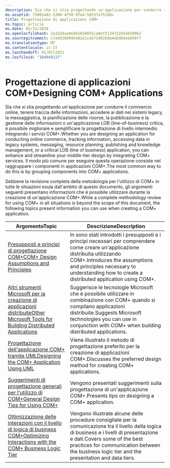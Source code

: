 ```yaml
---
description: Sia che si stia progettando un'applicazione per condurre il commercio online, tenere traccia delle informazioni, accedere ai dati nei sistemi legacy, la messaggistica, la pianificazione delle risorse, la pubblicazione e la gestione delle informazioni o un'applicazione LOB (line-of-business) critica, è possibile migliorare e semplificare la progettazione di livello intermedio integrando i servizi COM+. Il modo più comune per eseguire questa operazione consiste nel raggruppare i componenti in applicazioni COM+.
ms.assetid: 75002a82-5300-4758-9fe4-56537af5168c
title: Progettazione di applicazioni COM+
ms.topic: article
ms.date: 05/31/2018
ms.openlocfilehash: 2a1b28aa9e8b1658855ca0ef5134722d54650962
ms.sourcegitcommit: c7add10d695482e1ceb72d62b8a4ebd84ea050f7
ms.translationtype: MT
ms.contentlocale: it-IT
ms.lasthandoff: 01/07/2021
ms.locfileid: "104049137"
---
```

# <a name="designing-com-applications"></a><span data-ttu-id="43450-104">Progettazione di applicazioni COM+</span><span class="sxs-lookup"><span data-stu-id="43450-104">Designing COM+ Applications</span></span>

<span data-ttu-id="43450-105">Sia che si stia progettando un'applicazione per condurre il commercio online, tenere traccia delle informazioni, accedere ai dati nei sistemi legacy, la messaggistica, la pianificazione delle risorse, la pubblicazione e la gestione delle informazioni o un'applicazione LOB (line-of-business) critica, è possibile migliorare e semplificare la progettazione di livello intermedio integrando i servizi COM+.</span><span class="sxs-lookup"><span data-stu-id="43450-105">Whether you are designing an application for conducting online commerce, tracking information, accessing data in legacy systems, messaging, resource planning, publishing and knowledge management, or a critical LOB (line of business) application, you can enhance and streamline your middle-tier design by integrating COM+ services.</span></span> <span data-ttu-id="43450-106">Il modo più comune per eseguire questa operazione consiste nel raggruppare i componenti in applicazioni COM+.</span><span class="sxs-lookup"><span data-stu-id="43450-106">The most common way to do this is by grouping components into COM+ applications.</span></span>

<span data-ttu-id="43450-107">Sebbene la revisione completa della metodologia per l'utilizzo di COM+ in tutte le situazioni esula dall'ambito di questo documento, gli argomenti seguenti presentano informazioni che è possibile utilizzare durante la creazione di un'applicazione COM+.</span><span class="sxs-lookup"><span data-stu-id="43450-107">While a complete methodology review for using COM+ in all situations is beyond the scope of this document, the following topics present information you can use when creating a COM+ application.</span></span>



| <span data-ttu-id="43450-108">Argomento</span><span class="sxs-lookup"><span data-stu-id="43450-108">Topic</span></span>                                                                                                                                     | <span data-ttu-id="43450-109">Descrizione</span><span class="sxs-lookup"><span data-stu-id="43450-109">Description</span></span>                                                                                                                         |
|-------------------------------------------------------------------------------------------------------------------------------------------|-------------------------------------------------------------------------------------------------------------------------------------|
| [<span data-ttu-id="43450-110">Presupposti e principi di progettazione COM+</span><span class="sxs-lookup"><span data-stu-id="43450-110">COM+ Design Assumptions and Principles</span></span>](com--design-assumptions-and-principles.md)<br/>                                           | <span data-ttu-id="43450-111">In sono stati introdotti i presupposti e i principi necessari per comprendere come creare un'applicazione distribuita utilizzando COM+.</span><span class="sxs-lookup"><span data-stu-id="43450-111">Introduces the assumptions and principles necessary to understanding how to create a distributed application using COM+.</span></span><br/> |
| [<span data-ttu-id="43450-112">Altri strumenti Microsoft per la creazione di applicazioni distribuite</span><span class="sxs-lookup"><span data-stu-id="43450-112">Other Microsoft Tools for Building Distributed Applications</span></span>](other-microsoft-tools-for-building-distributed-applications.md)<br/> | <span data-ttu-id="43450-113">Suggerisce le tecnologie Microsoft che è possibile utilizzare in combinazione con COM+ quando si compilano applicazioni distribuite.</span><span class="sxs-lookup"><span data-stu-id="43450-113">Suggests Microsoft technologies you can use in conjunction with COM+ when building distributed applications.</span></span><br/>             |
| [<span data-ttu-id="43450-114">Progettazione dell'applicazione COM+ tramite UML</span><span class="sxs-lookup"><span data-stu-id="43450-114">Designing the COM+ Application Using UML</span></span>](designing-the-com--application-using-uml.md)<br/>                                       | <span data-ttu-id="43450-115">Viene illustrato il metodo di progettazione preferito per la creazione di applicazioni COM+.</span><span class="sxs-lookup"><span data-stu-id="43450-115">Discusses the preferred design method for creating COM+ applications.</span></span> <br/>                                                   |
| [<span data-ttu-id="43450-116">Suggerimenti di progettazione generali per l'utilizzo di COM+</span><span class="sxs-lookup"><span data-stu-id="43450-116">General Design Tips for Using COM+</span></span>](general-design-tips-for-using-com-.md)<br/>                                                   | <span data-ttu-id="43450-117">Vengono presentati suggerimenti sulla progettazione di un'applicazione COM+.</span><span class="sxs-lookup"><span data-stu-id="43450-117">Presents tips on designing a COM+ application.</span></span> <br/>                                                                          |
| [<span data-ttu-id="43450-118">Ottimizzazione delle interazioni con il livello di logica di business COM+</span><span class="sxs-lookup"><span data-stu-id="43450-118">Optimizing Interactions with the COM+ Business Logic Tier</span></span>](optimizing-interactions-with-the-com--business-logic-tier.md)<br/>     | <span data-ttu-id="43450-119">Vengono illustrate alcune delle procedure consigliate per la comunicazione tra il livello della logica di business e i livelli di presentazione e dati.</span><span class="sxs-lookup"><span data-stu-id="43450-119">Covers some of the best practices for communication between the business logic tier and the presentation and data tiers.</span></span><br/> |



 

 

 




